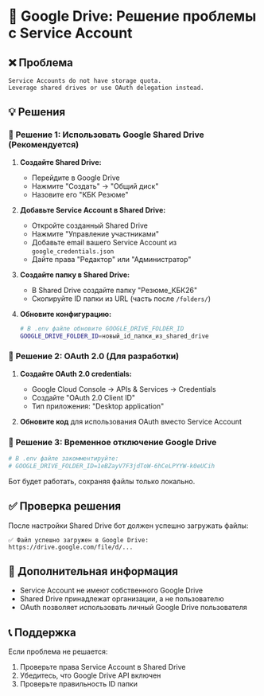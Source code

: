 # 🚨 Google Drive: Решение проблемы с Service Account

## ❌ **Проблема**
```
Service Accounts do not have storage quota. 
Leverage shared drives or use OAuth delegation instead.
```

## 💡 **Решения**

### 🥇 **Решение 1: Использовать Google Shared Drive (Рекомендуется)**

1. **Создайте Shared Drive:**
   - Перейдите в Google Drive
   - Нажмите "Создать" → "Общий диск" 
   - Назовите его "КБК Резюме"

2. **Добавьте Service Account в Shared Drive:**
   - Откройте созданный Shared Drive
   - Нажмите "Управление участниками"
   - Добавьте email вашего Service Account из `google_credentials.json`
   - Дайте права "Редактор" или "Администратор"

3. **Создайте папку в Shared Drive:**
   - В Shared Drive создайте папку "Резюме_КБК26"
   - Скопируйте ID папки из URL (часть после `/folders/`)

4. **Обновите конфигурацию:**
   ```bash
   # В .env файле обновите GOOGLE_DRIVE_FOLDER_ID
   GOOGLE_DRIVE_FOLDER_ID=новый_id_папки_из_shared_drive
   ```

### 🥈 **Решение 2: OAuth 2.0 (Для разработки)**

1. **Создайте OAuth 2.0 credentials:**
   - Google Cloud Console → APIs & Services → Credentials
   - Создайте "OAuth 2.0 Client ID"
   - Тип приложения: "Desktop application"

2. **Обновите код** для использования OAuth вместо Service Account

### 🥉 **Решение 3: Временное отключение Google Drive**

```bash
# В .env файле закомментируйте:
# GOOGLE_DRIVE_FOLDER_ID=1eBZayV7F3jdToW-6hCeLPYYW-k0eUCih
```

Бот будет работать, сохраняя файлы только локально.

## ✅ **Проверка решения**

После настройки Shared Drive бот должен успешно загружать файлы:
```
✅ Файл успешно загружен в Google Drive: https://drive.google.com/file/d/...
```

## 🔧 **Дополнительная информация**

- Service Account не имеют собственного Google Drive
- Shared Drive принадлежат организации, а не пользователю
- OAuth позволяет использовать личный Google Drive пользователя

## 📞 **Поддержка**

Если проблема не решается:
1. Проверьте права Service Account в Shared Drive
2. Убедитесь, что Google Drive API включен
3. Проверьте правильность ID папки
